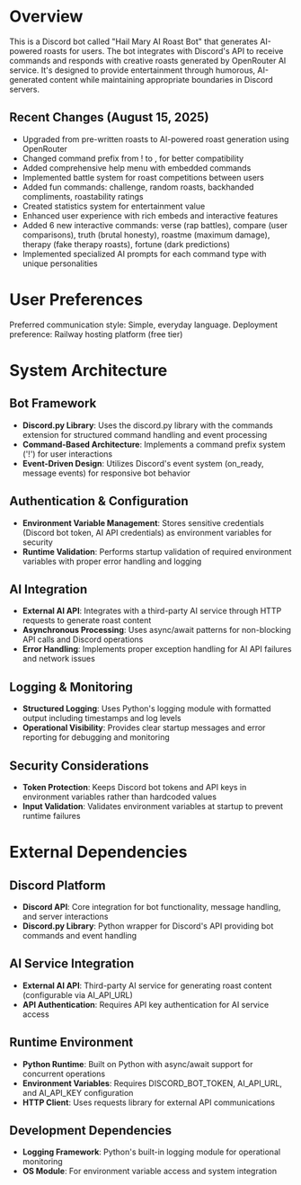# Overview

This is a Discord bot called "Hail Mary AI Roast Bot" that generates AI-powered roasts for users. The bot integrates with Discord's API to receive commands and responds with creative roasts generated by OpenRouter AI service. It's designed to provide entertainment through humorous, AI-generated content while maintaining appropriate boundaries in Discord servers.

## Recent Changes (August 15, 2025)
- Upgraded from pre-written roasts to AI-powered roast generation using OpenRouter
- Changed command prefix from ! to , for better compatibility
- Added comprehensive help menu with embedded commands
- Implemented battle system for roast competitions between users
- Added fun commands: challenge, random roasts, backhanded compliments, roastability ratings
- Created statistics system for entertainment value
- Enhanced user experience with rich embeds and interactive features
- Added 6 new interactive commands: verse (rap battles), compare (user comparisons), truth (brutal honesty), roastme (maximum damage), therapy (fake therapy roasts), fortune (dark predictions)
- Implemented specialized AI prompts for each command type with unique personalities

# User Preferences

Preferred communication style: Simple, everyday language.
Deployment preference: Railway hosting platform (free tier)

# System Architecture

## Bot Framework
- **Discord.py Library**: Uses the discord.py library with the commands extension for structured command handling and event processing
- **Command-Based Architecture**: Implements a command prefix system ('!') for user interactions
- **Event-Driven Design**: Utilizes Discord's event system (on_ready, message events) for responsive bot behavior

## Authentication & Configuration
- **Environment Variable Management**: Stores sensitive credentials (Discord bot token, AI API credentials) as environment variables for security
- **Runtime Validation**: Performs startup validation of required environment variables with proper error handling and logging

## AI Integration
- **External AI API**: Integrates with a third-party AI service through HTTP requests to generate roast content
- **Asynchronous Processing**: Uses async/await patterns for non-blocking API calls and Discord operations
- **Error Handling**: Implements proper exception handling for AI API failures and network issues

## Logging & Monitoring
- **Structured Logging**: Uses Python's logging module with formatted output including timestamps and log levels
- **Operational Visibility**: Provides clear startup messages and error reporting for debugging and monitoring

## Security Considerations
- **Token Protection**: Keeps Discord bot tokens and API keys in environment variables rather than hardcoded values
- **Input Validation**: Validates environment variables at startup to prevent runtime failures

# External Dependencies

## Discord Platform
- **Discord API**: Core integration for bot functionality, message handling, and server interactions
- **Discord.py Library**: Python wrapper for Discord's API providing bot commands and event handling

## AI Service Integration
- **External AI API**: Third-party AI service for generating roast content (configurable via AI_API_URL)
- **API Authentication**: Requires API key authentication for AI service access

## Runtime Environment
- **Python Runtime**: Built on Python with async/await support for concurrent operations
- **Environment Variables**: Requires DISCORD_BOT_TOKEN, AI_API_URL, and AI_API_KEY configuration
- **HTTP Client**: Uses requests library for external API communications

## Development Dependencies
- **Logging Framework**: Python's built-in logging module for operational monitoring
- **OS Module**: For environment variable access and system integration